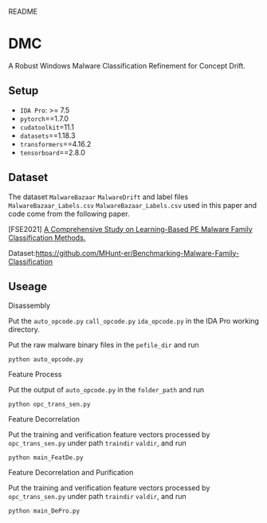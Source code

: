 README

# DMC

A Robust Windows Malware Classification Refinement for Concept Drift.


## Setup

* `IDA Pro`: >= 7.5
* `pytorch`==1.7.0 
* `cudatoolkit`=11.1
* `datasets`==1.18.3
* `transformers`==4.16.2
* `tensorboard`==2.8.0

## Dataset

The dataset `MalwareBazaar` `MalwareDrift` and label files `MalwareBazaar_Labels.csv` `MalwareBazaar_Labels.csv` used in this paper and code come from the following paper.

\[FSE2021\] [A Comprehensive Study on Learning-Based PE Malware Family Classification Methods.](https://dl.acm.org/doi/abs/10.1145/3468264.3473925)

Dataset:<https://github.com/MHunt-er/Benchmarking-Malware-Family-Classification>




## Useage

Disassembly


Put the `auto_opcode.py` `call_opcode.py` `ida_opcode.py` in the IDA Pro working directory. 

Put the raw malware binary files in the `pefile_dir` and run
```
python auto_opcode.py
```

Feature Process

Put the output of `auto_opcode.py` in the `folder_path` and run
```
python opc_trans_sen.py
```

Feature Decorrelation

Put the training and verification feature vectors processed by `opc_trans_sen.py` under path `traindir` `valdir`, and run
```
python main_FeatDe.py
```

Feature Decorrelation and Purification

Put the training and verification feature vectors processed by `opc_trans_sen.py` under path `traindir` `valdir`, and run
```
python main_DePro.py
```
